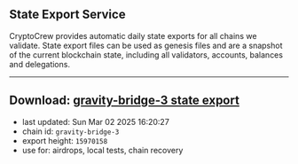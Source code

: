 ## State Export Service
CryptoCrew provides automatic daily state exports for all chains we validate. State export files can be used as genesis files and are a snapshot of the current blockchain state, including all validators, accounts, balances and delegations.

---
**Download: [gravity-bridge-3 state export](https://dl-eu2.ccvalidators.com/SERVICE/gravitybridge/gravity-bridge-3_export_15970158.json)**
---

- last updated: Sun Mar 02 2025 16:20:27
- chain id: `gravity-bridge-3`
- export height: `15970158`
- use for: airdrops, local tests, chain recovery
